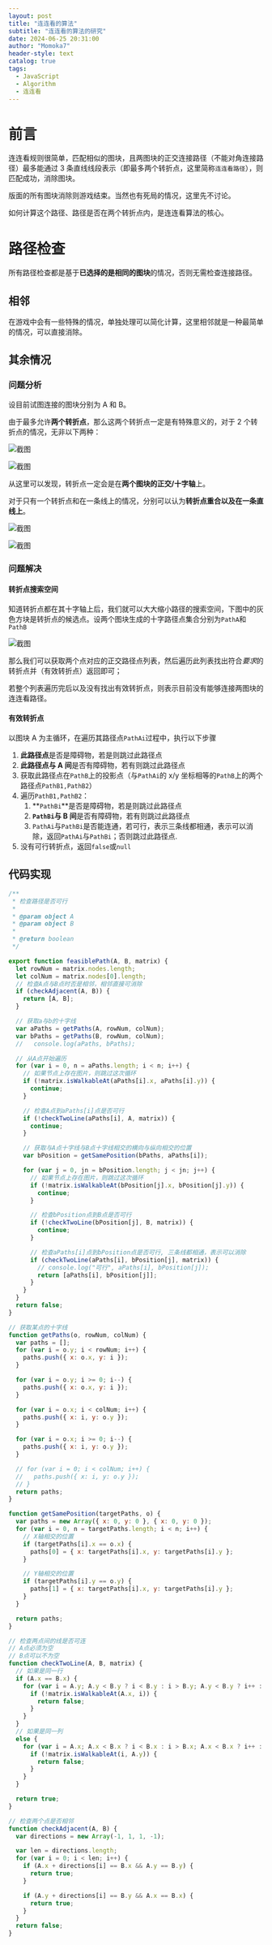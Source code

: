 ```yaml
---
layout: post
title: "连连看的算法"
subtitle: "连连看的算法的研究"
date: 2024-06-25 20:31:00
author: "Momoka7"
header-style: text
catalog: true
tags:
  - JavaScript
  - Algorithm
  - 连连看
---
```


# 前言

连连看规则很简单，匹配相似的图块，且两图块的正交连接路径（不能对角连接路径）最多能通过 3 条直线线段表示（即最多两个转折点，这里简称`连连看路径`），则匹配成功，消除图块。

版面的所有图块消除则游戏结束。当然也有死局的情况，这里先不讨论。

如何计算这个路径、路径是否在两个转折点内，是连连看算法的核心。

# 路径检查

所有路径检查都是基于**已选择的是相同的图块**的情况，否则无需检查连接路径。

## 相邻

在游戏中会有一些特殊的情况，单独处理可以简化计算，这里相邻就是一种最简单的情况，可以直接消除。

## 其余情况

### 问题分析

设目前试图连接的图块分别为 A 和 B。

由于最多允许**两个转折点**，那么这两个转折点一定是有特殊意义的，对于 2 个转折点的情况，无非以下两种：

![截图](/img/in-post/连连看实现/63ca5288bd93f22634d1db065f973ebd.png)

![截图](/img/in-post/连连看实现/02e8dec06d68c70f133e58c1c1c23bae.png)

从这里可以发现，转折点一定会是在**两个图块的正交/十字轴**上。

对于只有一个转折点和在一条线上的情况，分别可以认为**转折点重合以及在一条直线上**。

![截图](/img/in-post/连连看实现/220a459b4d056610a0ca3172788bc56b.png)

![截图](/img/in-post/连连看实现/d0d3aa97ed0bcf49830d69426c93bb33.png)

### 问题解决

#### 转折点搜索空间

知道转折点都在其十字轴上后，我们就可以大大缩小路径的搜索空间，下图中的灰色方块是转折点的候选点。设两个图块生成的十字路径点集合分别为`PathA`和`PathB`

![截图](/img/in-post/连连看实现/8561c85d9663f12611c4275ce9f55dd6.png)

那么我们可以获取两个点对应的正交路径点列表，然后遍历此列表找出符合*要求*的转折点并（有效转折点）返回即可；

若整个列表遍历完后以及没有找出有效转折点，则表示目前没有能够连接两图块的连连看路径。

#### 有效转折点

以图块 A 为主循环，在遍历其路径点`PathAi`过程中，执行以下步骤

1. **此路径点**是否是障碍物，若是则跳过此路径点
2. **此路径点与 A 间**是否有障碍物，若有则跳过此路径点
3. 获取此路径点在`PathB`上的投影点（与`PathAi`的 x/y 坐标相等的`PathB`上的两个路径点`PathB1,PathB2`）
4. 遍历`PathB1,PathB2`：
   1. **`PathBi`**是否是障碍物，若是则跳过此路径点
   2. **`PathBi`与 B 间**是否有障碍物，若有则跳过此路径点
   3. `PathAi`与`PathBi`是否能连通，若可行，表示三条线都相通，表示可以消除，返回`PathAi`与`PathBi`；否则跳过此路径点.
5. 没有可行转折点，返回`false`或`null`

## 代码实现

```javascript
/**
 * 检查路径是否可行
 *
 * @param object A
 * @param object B
 *
 * @return boolean
 */

export function feasiblePath(A, B, matrix) {
  let rowNum = matrix.nodes.length;
  let colNum = matrix.nodes[0].length;
  // 检查A点与B点时否是相邻，相邻直接可消除
  if (checkAdjacent(A, B)) {
    return [A, B];
  }

  // 获取a与b的十字线
  var aPaths = getPaths(A, rowNum, colNum);
  var bPaths = getPaths(B, rowNum, colNum);
  //   console.log(aPaths, bPaths);

  // 从A点开始遍历
  for (var i = 0, n = aPaths.length; i < n; i++) {
    // 如果节点上存在图片，则跳过这次循环
    if (!matrix.isWalkableAt(aPaths[i].x, aPaths[i].y)) {
      continue;
    }

    // 检查A点到aPaths[i]点是否可行
    if (!checkTwoLine(aPaths[i], A, matrix)) {
      continue;
    }

    // 获取与A点十字线与B点十字线相交的横向与纵向相交的位置
    var bPosition = getSamePosition(bPaths, aPaths[i]);

    for (var j = 0, jn = bPosition.length; j < jn; j++) {
      // 如果节点上存在图片，则跳过这次循环
      if (!matrix.isWalkableAt(bPosition[j].x, bPosition[j].y)) {
        continue;
      }

      // 检查bPosition点到B点是否可行
      if (!checkTwoLine(bPosition[j], B, matrix)) {
        continue;
      }

      // 检查aPaths[i]点到bPosition点是否可行, 三条线都相通，表示可以消除
      if (checkTwoLine(aPaths[i], bPosition[j], matrix)) {
        // console.log("可行", aPaths[i], bPosition[j]);
        return [aPaths[i], bPosition[j]];
      }
    }
  }
  return false;
}

// 获取某点的十字线
function getPaths(o, rowNum, colNum) {
  var paths = [];
  for (var i = o.y; i < rowNum; i++) {
    paths.push({ x: o.x, y: i });
  }

  for (var i = o.y; i >= 0; i--) {
    paths.push({ x: o.x, y: i });
  }

  for (var i = o.x; i < colNum; i++) {
    paths.push({ x: i, y: o.y });
  }

  for (var i = o.x; i >= 0; i--) {
    paths.push({ x: i, y: o.y });
  }

  // for (var i = 0; i < colNum; i++) {
  //   paths.push({ x: i, y: o.y });
  // }
  return paths;
}

function getSamePosition(targetPaths, o) {
  var paths = new Array({ x: 0, y: 0 }, { x: 0, y: 0 });
  for (var i = 0, n = targetPaths.length; i < n; i++) {
    // X轴相交的位置
    if (targetPaths[i].x == o.x) {
      paths[0] = { x: targetPaths[i].x, y: targetPaths[i].y };
    }

    // Y轴相交的位置
    if (targetPaths[i].y == o.y) {
      paths[1] = { x: targetPaths[i].x, y: targetPaths[i].y };
    }
  }

  return paths;
}

// 检查两点间的线是否可连
// A点必须为空
// B点可以不为空
function checkTwoLine(A, B, matrix) {
  // 如果是同一行
  if (A.x == B.x) {
    for (var i = A.y; A.y < B.y ? i < B.y : i > B.y; A.y < B.y ? i++ : i--) {
      if (!matrix.isWalkableAt(A.x, i)) {
        return false;
      }
    }
  }
  // 如果是同一列
  else {
    for (var i = A.x; A.x < B.x ? i < B.x : i > B.x; A.x < B.x ? i++ : i--) {
      if (!matrix.isWalkableAt(i, A.y)) {
        return false;
      }
    }
  }

  return true;
}

// 检查两个点是否相邻
function checkAdjacent(A, B) {
  var directions = new Array(-1, 1, 1, -1);

  var len = directions.length;
  for (var i = 0; i < len; i++) {
    if (A.x + directions[i] == B.x && A.y == B.y) {
      return true;
    }

    if (A.y + directions[i] == B.y && A.x == B.x) {
      return true;
    }
  }
  return false;
}
```
